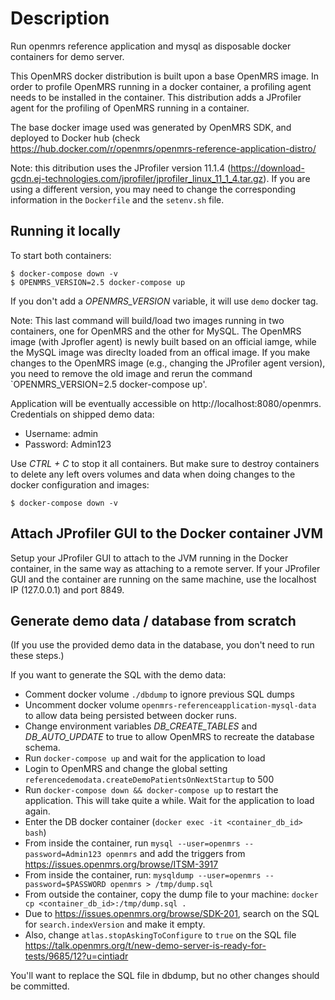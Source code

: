 # Description

Run openmrs reference application and mysql as disposable docker containers
for demo server.

This OpenMRS docker distribution is built upon a base OpenMRS image. In order to profile OpenMRS running in a docker container, a profiling agent needs to be installed in the container. This distribution adds a JProfiler agent for the profiling of OpenMRS running in a container.

The base docker image used was generated by OpenMRS SDK, and deployed to Docker hub (check <https://hub.docker.com/r/openmrs/openmrs-reference-application-distro/>

Note: this ditribution uses the JProfiler version 11.1.4 (<https://download-gcdn.ej-technologies.com/jprofiler/jprofiler_linux_11_1_4.tar.gz>). If you are using a different version, you may need to change the corresponding information in the `Dockerfile` and the `setenv.sh` file.

## Running it locally

To start both containers:
```
$ docker-compose down -v
$ OPENMRS_VERSION=2.5 docker-compose up
```
If you don't add a _OPENMRS_VERSION_ variable, it will use `demo` docker tag.

Note: This last command will build/load two images running in two containers, one for OpenMRS and the other for MySQL. The OpenMRS image (with Jprofler agent) is newly built based on an official iamge, while the MySQL image was direclty loaded from an offical image. If you make changes to the OpenMRS image (e.g., changing the JProfiler agent version), you need to remove the old image and rerun the command `OPENMRS_VERSION=2.5 docker-compose up'.

Application will be eventually accessible on http://localhost:8080/openmrs.
Credentials on shipped demo data:
  - Username: admin
  - Password: Admin123

Use _CTRL + C_ to stop it all containers. But make sure to destroy containers to delete any
left overs volumes and data when doing changes to the docker configuration and images:

```
$ docker-compose down -v
```

## Attach JProfiler GUI to the Docker container JVM
Setup your JProfiler GUI to attach to the JVM running in the Docker container, in the same way as attaching to a remote server. If your JProfiler GUI and the container are running on the same machine, use the localhost IP (127.0.0.1) and port 8849.

## Generate demo data / database from scratch

(If you use the provided demo data in the database, you don't need to run these steps.)

If you want to generate the SQL with the demo data:

  - Comment docker volume `./dbdump` to ignore previous SQL dumps
  - Uncomment docker volume `openmrs-referenceapplication-mysql-data` to allow
  data being persisted between docker runs.
  - Change environment variables _DB_CREATE_TABLES_ and _DB_AUTO_UPDATE_ to true
  to allow OpenMRS to recreate the database schema.
  - Run `docker-compose up` and wait for the application to load
  - Login to OpenMRS and change the global setting
  `referencedemodata.createDemoPatientsOnNextStartup` to 500
  - Run `docker-compose down && docker-compose up` to restart the application.
  This will take quite a while. Wait for the application to load again.
  - Enter the DB docker container (`docker exec -it <container_db_id> bash`)
  - From inside the container, run `mysql --user=openmrs --password=Admin123 openmrs`
  and add the triggers from <https://issues.openmrs.org/browse/ITSM-3917>
  - From inside the container, run:
  `mysqldump --user=openmrs --password=$PASSWORD openmrs > /tmp/dump.sql`
  - From outside the container, copy the dump file to your machine:
  `docker cp <container_db_id>:/tmp/dump.sql .`
  - Due to <https://issues.openmrs.org/browse/SDK-201>, search on the SQL for
   `search.indexVersion` and make it empty.
  - Also, change `atlas.stopAskingToConfigure` to `true` on the SQL file <https://talk.openmrs.org/t/new-demo-server-is-ready-for-tests/9685/12?u=cintiadr>

You'll want to replace the SQL file in dbdump, but no other changes should be committed.
